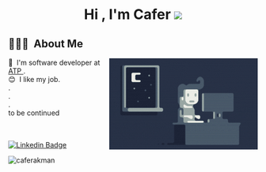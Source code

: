 <h1 align="center">Hi , I'm Cafer <img src="https://media.giphy.com/media/hvRJCLFzcasrR4ia7z/giphy.gif" width="35"></h1>



### <h2>👨🏻‍💻 &nbsp;About Me </h2>

<img alt="Night Coding" src="https://raw.githubusercontent.com/AVS1508/AVS1508/master/assets/Night-Coding.gif" align="right"/>

🌱 &nbsp;I'm software developer at <a href="https://www.atptech.com" target="_blank"> ATP </a>. <br>
:blush: &nbsp;I like my job. 
 <br>
.
 <br>
.
 <br>
.
 <br>
 to be continued

<br> <br> 
[![Linkedin Badge](https://img.shields.io/badge/-caferakman-blue?style=flat-square&logo=Linkedin&logoColor=white&link=https://www.linkedin.com/in/caferakman)](https://www.linkedin.com/in/caferakman)<p align="left"> <img src="https://komarev.com/ghpvc/?username=caferakman" alt="caferakman" /> </p>

